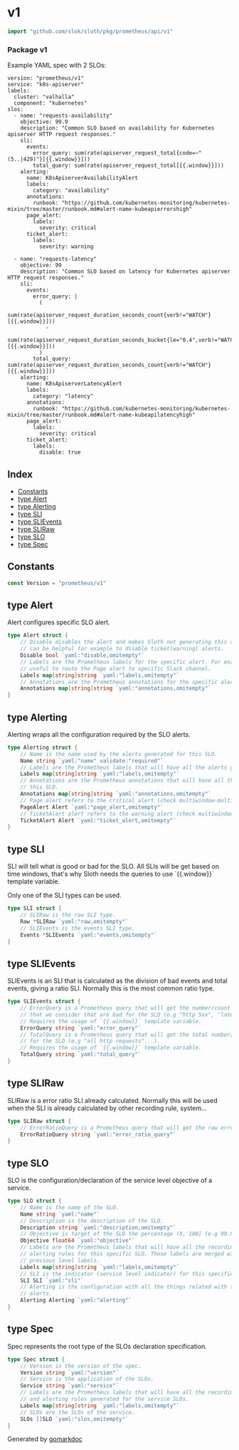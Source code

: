 <!-- Code generated by gomarkdoc. DO NOT EDIT -->

# v1

```go
import "github.com/slok/sloth/pkg/prometheus/api/v1"
```

### Package v1

Example YAML spec with 2 SLOs:

```
version: "prometheus/v1"
service: "k8s-apiserver"
labels:
  cluster: "valhalla"
  component: "kubernetes"
slos:
  - name: "requests-availability"
    objective: 99.9
    description: "Common SLO based on availability for Kubernetes apiserver HTTP request responses."
    sli:
      events:
        error_query: sum(rate(apiserver_request_total{code=~"(5..|429)"}[{{.window}}]))
        total_query: sum(rate(apiserver_request_total[{{.window}}]))
    alerting:
      name: K8sApiserverAvailabilityAlert
      labels:
        category: "availability"
      annotations:
        runbook: "https://github.com/kubernetes-monitoring/kubernetes-mixin/tree/master/runbook.md#alert-name-kubeapierrorshigh"
      page_alert:
        labels:
          severity: critical
      ticket_alert:
        labels:
          severity: warning

  - name: "requests-latency"
    objective: 99
    description: "Common SLO based on latency for Kubernetes apiserver HTTP request responses."
    sli:
      events:
        error_query: |
          (
            sum(rate(apiserver_request_duration_seconds_count{verb!="WATCH"}[{{.window}}]))
            -
            sum(rate(apiserver_request_duration_seconds_bucket{le="0.4",verb!="WATCH"}[{{.window}}]))
          )
        total_query: sum(rate(apiserver_request_duration_seconds_count{verb!="WATCH"}[{{.window}}]))
    alerting:
      name: K8sApiserverLatencyAlert
      labels:
        category: "latency"
      annotations:
        runbook: "https://github.com/kubernetes-monitoring/kubernetes-mixin/tree/master/runbook.md#alert-name-kubeapilatencyhigh"
      page_alert:
        labels:
          severity: critical
      ticket_alert:
        labels:
          disable: true
```

## Index

- [Constants](<#constants>)
- [type Alert](<#type-alert>)
- [type Alerting](<#type-alerting>)
- [type SLI](<#type-sli>)
- [type SLIEvents](<#type-slievents>)
- [type SLIRaw](<#type-sliraw>)
- [type SLO](<#type-slo>)
- [type Spec](<#type-spec>)


## Constants

```go
const Version = "prometheus/v1"
```

## type Alert

Alert configures specific SLO alert\.

```go
type Alert struct {
    // Disable disables the alert and makes Sloth not generating this alert. This
    // can be helpful for example to disable ticket(warning) alerts.
    Disable bool `yaml:"disable,omitempty"`
    // Labels are the Prometheus labels for the specific alert. For example can be
    // useful to route the Page alert to specific Slack channel.
    Labels map[string]string `yaml:"labels,omitempty"`
    // Annotations are the Prometheus annotations for the specific alert.
    Annotations map[string]string `yaml:"annotations,omitempty"`
}
```

## type Alerting

Alerting wraps all the configuration required by the SLO alerts\.

```go
type Alerting struct {
    // Name is the name used by the alerts generated for this SLO.
    Name string `yaml:"name" validate:"required"`
    // Labels are the Prometheus labels that will have all the alerts generated by this SLO.
    Labels map[string]string `yaml:"labels,omitempty"`
    // Annotations are the Prometheus annotations that will have all the alerts generated by
    // this SLO.
    Annotations map[string]string `yaml:"annotations,omitempty"`
    // Page alert refers to the critical alert (check multiwindow-multiburn alerts).
    PageAlert Alert `yaml:"page_alert,omitempty"`
    // TicketAlert alert refers to the warning alert (check multiwindow-multiburn alerts).
    TicketAlert Alert `yaml:"ticket_alert,omitempty"`
}
```

## type SLI

SLI will tell what is good or bad for the SLO\. All SLIs will be get based on time windows\, that's why Sloth needs the queries to use \`\{\{\.window\}\}\` template variable\.

Only one of the SLI types can be used\.

```go
type SLI struct {
    // SLIRaw is the raw SLI type.
    Raw *SLIRaw `yaml:"raw,omitempty"`
    // SLIEvents is the events SLI type.
    Events *SLIEvents `yaml:"events,omitempty"`
}
```

## type SLIEvents

SLIEvents is an SLI that is calculated as the division of bad events and total events\, giving a ratio SLI\. Normally this is the most common ratio type\.

```go
type SLIEvents struct {
    // ErrorQuery is a Prometheus query that will get the number/count of events
    // that we consider that are bad for the SLO (e.g "http 5xx", "latency > 250ms"...).
    // Requires the usage of `{{.window}}` template variable.
    ErrorQuery string `yaml:"error_query"`
    // TotalQuery is a Prometheus query that will get the total number/count of events
    // for the SLO (e.g "all http requests"...).
    // Requires the usage of `{{.window}}` template variable.
    TotalQuery string `yaml:"total_query"`
}
```

## type SLIRaw

SLIRaw is a error ratio SLI already calculated\. Normally this will be used when the SLI is already calculated by other recording rule\, system\.\.\.

```go
type SLIRaw struct {
    // ErrorRatioQuery is a Prometheus query that will get the raw error ratio (0-1) for the SLO.
    ErrorRatioQuery string `yaml:"error_ratio_query"`
}
```

## type SLO

SLO is the configuration/declaration of the service level objective of a service\.

```go
type SLO struct {
    // Name is the name of the SLO.
    Name string `yaml:"name"`
    // Description is the description of the SLO.
    Description string `yaml:"description,omitempty"`
    // Objective is target of the SLO the percentage (0, 100] (e.g 99.9).
    Objective float64 `yaml:"objective"`
    // Labels are the Prometheus labels that will have all the recording and
    // alerting rules for this specific SLO. These labels are merged with the
    // previous level labels.
    Labels map[string]string `yaml:"labels,omitempty"`
    // SLI is the indicator (service level indicator) for this specific SLO.
    SLI SLI `yaml:"sli"`
    // Alerting is the configuration with all the things related with the SLO
    // alerts.
    Alerting Alerting `yaml:"alerting"`
}
```

## type Spec

Spec represents the root type of the SLOs declaration specification\.

```go
type Spec struct {
    // Version is the version of the spec.
    Version string `yaml:"version"`
    // Service is the application of the SLOs.
    Service string `yaml:"service"`
    // Labels are the Prometheus labels that will have all the recording
    // and alerting rules generated for the service SLOs.
    Labels map[string]string `yaml:"labels,omitempty"`
    // SLOs are the SLOs of the service.
    SLOs []SLO `yaml:"slos,omitempty"`
}
```



Generated by [gomarkdoc](<https://github.com/princjef/gomarkdoc>)
